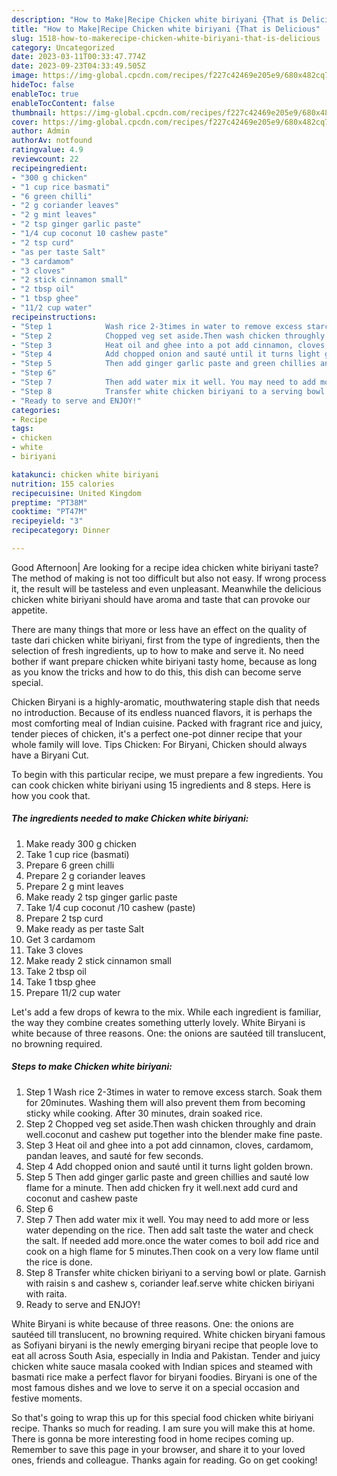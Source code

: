 ```yaml
---
description: "How to Make|Recipe Chicken white biriyani {That is Delicious"
title: "How to Make|Recipe Chicken white biriyani {That is Delicious"
slug: 1518-how-to-makerecipe-chicken-white-biriyani-that-is-delicious
category: Uncategorized
date: 2023-03-11T00:33:47.774Z
date: 2023-09-23T04:33:49.505Z
image: https://img-global.cpcdn.com/recipes/f227c42469e205e9/680x482cq70/chicken-white-biriyani-recipe-main-photo.jpg
hideToc: false
enableToc: true
enableTocContent: false
thumbnail: https://img-global.cpcdn.com/recipes/f227c42469e205e9/680x482cq70/chicken-white-biriyani-recipe-main-photo.jpg
cover: https://img-global.cpcdn.com/recipes/f227c42469e205e9/680x482cq70/chicken-white-biriyani-recipe-main-photo.jpg
author: Admin
authorAv: notfound
ratingvalue: 4.9
reviewcount: 22
recipeingredient:
- "300 g chicken"
- "1 cup rice basmati"
- "6 green chilli"
- "2 g coriander leaves"
- "2 g mint leaves"
- "2 tsp ginger garlic paste"
- "1/4 cup coconut 10 cashew paste"
- "2 tsp curd"
- "as per taste Salt"
- "3 cardamom"
- "3 cloves"
- "2 stick cinnamon small"
- "2 tbsp oil"
- "1 tbsp ghee"
- "11/2 cup water"
recipeinstructions:
- "Step 1            Wash rice 2-3times in water to remove excess starch. Soak them for 20minutes. Washing them will also prevent them from becoming sticky while cooking. After 30 minutes, drain soaked rice."
- "Step 2            Chopped veg set aside.Then wash chicken throughly and drain well.coconut and cashew put together into the blender make fine paste."
- "Step 3            Heat oil and ghee into a pot add cinnamon, cloves, cardamom, pandan leaves, and sauté for few seconds."
- "Step 4            Add chopped onion and sauté until it turns light golden brown."
- "Step 5            Then add ginger garlic paste and green chillies and sauté low flame for a minute. Then add chicken fry it well.next add curd and coconut and cashew paste"
- "Step 6"
- "Step 7            Then add water mix it well. You may need to add more or less water depending on the rice. Then add salt taste the water and check the salt. If needed add more.once the water comes to boil add rice and cook on a high flame for 5 minutes.Then cook on a very low flame until the rice is done."
- "Step 8            Transfer white chicken biriyani to a serving bowl or plate. Garnish with raisin s and cashew s, coriander leaf.serve white chicken biriyani with raita."
- "Ready to serve and ENJOY!"
categories:
- Recipe
tags:
- chicken
- white
- biriyani

katakunci: chicken white biriyani 
nutrition: 155 calories
recipecuisine: United Kingdom
preptime: "PT38M"
cooktime: "PT47M"
recipeyield: "3"
recipecategory: Dinner

---
```



Good Afternoon| Are looking for a recipe idea chicken white biriyani taste? The method of making is not too difficult but also not easy. If wrong process it, the result will be tasteless and even unpleasant. Meanwhile the delicious chicken white biriyani should have aroma and taste that can provoke our appetite.






There are many things that more or less have an effect on the quality of taste dari chicken white biriyani, first from the type of ingredients, then the selection of fresh ingredients, up to how to make and serve it. No need bother if want prepare chicken white biriyani tasty home, because as long as you know the tricks and how to do this, this dish can become serve special.


Chicken Biryani is a highly-aromatic, mouthwatering staple dish that needs no introduction. Because of its endless nuanced flavors, it is perhaps the most comforting meal of Indian cuisine. Packed with fragrant rice and juicy, tender pieces of chicken, it&#39;s a perfect one-pot dinner recipe that your whole family will love. Tips Chicken: For Biryani, Chicken should always have a Biryani Cut.


To begin with this particular recipe, we must prepare a few ingredients. You can cook chicken white biriyani using 15 ingredients and 8 steps. Here is how you cook that.

<!--inarticleads1-->

##### The ingredients needed to make Chicken white biriyani:

1. Make ready 300 g chicken
1. Take 1 cup rice (basmati)
1. Prepare 6 green chilli
1. Prepare 2 g coriander leaves
1. Prepare 2 g mint leaves
1. Make ready 2 tsp ginger garlic paste
1. Take 1/4 cup coconut /10 cashew (paste)
1. Prepare 2 tsp curd
1. Make ready as per taste Salt
1. Get 3 cardamom
1. Take 3 cloves
1. Make ready 2 stick cinnamon small
1. Take 2 tbsp oil
1. Take 1 tbsp ghee
1. Prepare 11/2 cup water


Let&#39;s add a few drops of kewra to the mix. While each ingredient is familiar, the way they combine creates something utterly lovely. White Biryani is white because of three reasons. One: the onions are sautéed till translucent, no browning required. 

<!--inarticleads2-->

##### Steps to make Chicken white biriyani:

1. Step 1            Wash rice 2-3times in water to remove excess starch. Soak them for 20minutes. Washing them will also prevent them from becoming sticky while cooking. After 30 minutes, drain soaked rice.
1. Step 2            Chopped veg set aside.Then wash chicken throughly and drain well.coconut and cashew put together into the blender make fine paste.
1. Step 3            Heat oil and ghee into a pot add cinnamon, cloves, cardamom, pandan leaves, and sauté for few seconds.
1. Step 4            Add chopped onion and sauté until it turns light golden brown.
1. Step 5            Then add ginger garlic paste and green chillies and sauté low flame for a minute. Then add chicken fry it well.next add curd and coconut and cashew paste
1. Step 6
1. Step 7            Then add water mix it well. You may need to add more or less water depending on the rice. Then add salt taste the water and check the salt. If needed add more.once the water comes to boil add rice and cook on a high flame for 5 minutes.Then cook on a very low flame until the rice is done.
1. Step 8            Transfer white chicken biriyani to a serving bowl or plate. Garnish with raisin s and cashew s, coriander leaf.serve white chicken biriyani with raita.
1. Ready to serve and ENJOY!

White Biryani is white because of three reasons. One: the onions are sautéed till translucent, no browning required. White chicken biryani famous as Sofiyani biryani is the newly emerging biryani recipe that people love to eat all across South Asia, especially in India and Pakistan. Tender and juicy chicken white sauce masala cooked with Indian spices and steamed with basmati rice make a perfect flavor for biryani foodies. Biryani is one of the most famous dishes and we love to serve it on a special occasion and festive moments. 

So that's going to wrap this up for this special food chicken white biriyani recipe. Thanks so much for reading. I am sure you will make this at home. There is gonna be more interesting food in home recipes coming up. Remember to save this page in your browser, and share it to your loved ones, friends and colleague. Thanks again for reading. Go on get cooking!
